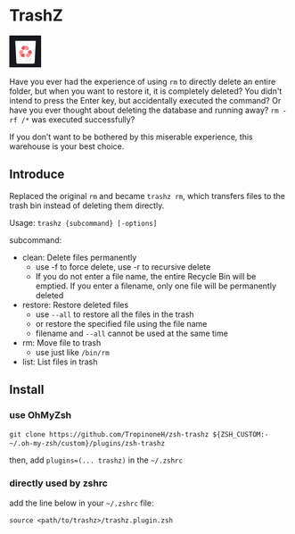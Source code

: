 # TrashZ

![image](./img/trash.png)

Have you ever had the experience of using `rm` to directly delete an entire folder, but when you want to restore it, it is completely deleted? You didn't intend to press the Enter key, but accidentally executed the command? Or have you ever thought about deleting the database and running away? `rm -rf /*` was executed successfully?

If you don’t want to be bothered by this miserable experience, this warehouse is your best choice.

## Introduce

Replaced the original `rm` and became `trashz rm`, which transfers files to the trash bin instead of deleting them directly.

Usage: `trashz {subcommand} [-options]`

subcommand:

- clean: Delete files permanently
  - use -f to force delete, use -r to recursive delete
  - If you do not enter a file name, the entire Recycle Bin will be emptied. If you enter a filename, only one file will be permanently deleted
- restore: Restore deleted files
  - use `--all` to restore all the files in the trash
  - or restore the specified file using the file name
  - filename and `--all` cannot be used at the same time
- rm: Move file to trash
  - use just like `/bin/rm`
- list: List files in trash

## Install

### use OhMyZsh

```shell
git clone https://github.com/TropinoneH/zsh-trashz ${ZSH_CUSTOM:-~/.oh-my-zsh/custom}/plugins/zsh-trashz
```

then, add `plugins=(... trashz)` in the `~/.zshrc`

### directly used by zshrc

add the line below in your `~/.zshrc` file:

```shell
source <path/to/trashz>/trashz.plugin.zsh
```
